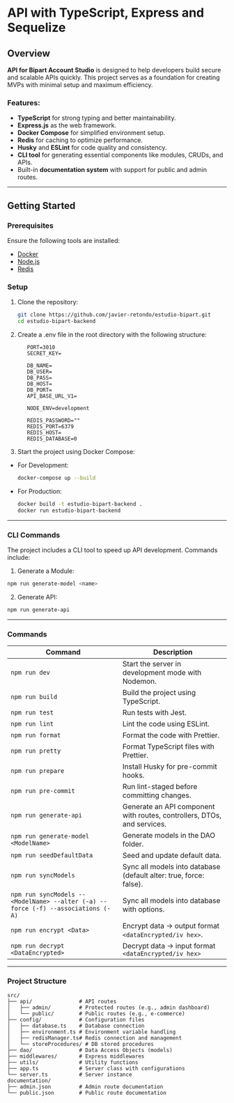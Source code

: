# API with TypeScript, Express and Sequelize

## Overview

**API for Bipart Account Studio** is designed to help developers build secure and scalable APIs quickly. This project serves as a foundation for creating MVPs with minimal setup and maximum efficiency.

### Features:

- **TypeScript** for strong typing and better maintainability.
- **Express.js** as the web framework.
- **Docker Compose** for simplified environment setup.
- **Redis** for caching to optimize performance.
- **Husky** and **ESLint** for code quality and consistency.
- **CLI tool** for generating essential components like modules, CRUDs, and APIs.
- Built-in **documentation system** with support for public and admin routes.

---

## Getting Started

### Prerequisites

Ensure the following tools are installed:

- [Docker](https://www.docker.com/)
- [Node.js](https://nodejs.org/)
- [Redis](https://redis.io/)

### Setup

1. Clone the repository:

   ```bash
   git clone https://github.com/javier-retondo/estudio-bipart.git
   cd estudio-bipart-backend
   ```

2. Create a .env file in the root directory with the following structure:

   ```env
      PORT=3010
      SECRET_KEY=

      DB_NAME=
      DB_USER=
      DB_PASS=
      DB_HOST=
      DB_PORT=
      API_BASE_URL_V1=

      NODE_ENV=development

      REDIS_PASSWORD=""
      REDIS_PORT=6379
      REDIS_HOST=
      REDIS_DATABASE=0
   ```

3. Start the project using Docker Compose:

- For Development:
   ```bash
   docker-compose up --build
   ```

* For Production:
   ```bash
   docker build -t estudio-bipart-backend .
   docker run estudio-bipart-backend
   ```

---

### CLI Commands

The project includes a CLI tool to speed up API development. Commands include:

1. Generate a Module:

```bash
npm run generate-model <name>
```

2. Generate API:

```bash
npm run generate-api
```

---

### Commands

| Command                                                                           | Description                                                             |
| --------------------------------------------------------------------------------- | ----------------------------------------------------------------------- |
| `npm run dev`                                                                     | Start the server in development mode with Nodemon.                      |
| `npm run build`                                                                   | Build the project using TypeScript.                                     |
| `npm run test`                                                                    | Run tests with Jest.                                                    |
| `npm run lint`                                                                    | Lint the code using ESLint.                                             |
| `npm run format`                                                                  | Format the code with Prettier.                                          |
| `npm run pretty`                                                                  | Format TypeScript files with Prettier.                                  |
| `npm run prepare`                                                                 | Install Husky for pre-commit hooks.                                     |
| `npm run pre-commit`                                                              | Run lint-staged before committing changes.                              |
| `npm run generate-api`                                                            | Generate an API component with routes, controllers, DTOs, and services. |
| `npm run generate-model <ModelName>`                                              | Generate models in the DAO folder.                                      |
| `npm run seedDefaultData`                                                         | Seed and update default data.                                           |
| `npm run syncModels`                                                              | Sync all models into database (default alter: true, force: false).      |
| `npm run syncModels -- <ModelName> --alter (-a) --force (-f) --associations (-A)` | Sync all models into database with options.                             |
| `npm run encrypt <Data>`                                                          | Encrypt data -> output format `<dataEncrypted/iv hex>`.                 |
| `npm run decrypt <DataEncrypted>`                                                 | Decrypt data -> input format `<dataEncrypted/iv hex>`                   |

---

### Project Structure

```plaintext
src/
├── api/               # API routes
│   ├── admin/         # Protected routes (e.g., admin dashboard)
│   └── public/        # Public routes (e.g., e-commerce)
├── config/            # Configuration files
│   ├── database.ts    # Database connection
│   ├── environment.ts # Environment variable handling
│   ├── redisManager.ts# Redis connection and management
│   └── storeProcedures/ # DB stored procedures
├── dao/               # Data Access Objects (models)
├── middlewares/       # Express middlewares
├── utils/             # Utility functions
├── app.ts             # Server class with configurations
└── server.ts          # Server instance
documentation/
├── admin.json         # Admin route documentation
└── public.json        # Public route documentation

```
